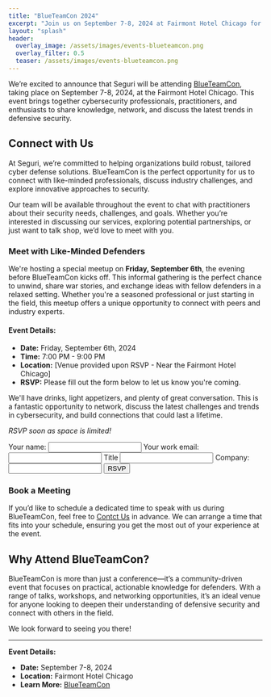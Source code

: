 ```yaml
---
title: "BlueTeamCon 2024"
excerpt: "Join us on September 7-8, 2024 at Fairmont Hotel Chicago for BlueTeamCon"
layout: "splash"
header:
  overlay_image: /assets/images/events-blueteamcon.png
  overlay_filter: 0.5
  teaser: /assets/images/events-blueteamcon.png
---
```


We’re excited to announce that Seguri will be attending <a title="BlueTeamCon" href="https://blueteamcon.com/" target="_blank">BlueTeamCon</a>, taking place on September 7-8, 2024, at the Fairmont Hotel Chicago. This event brings together cybersecurity professionals, practitioners, and enthusiasts to share knowledge, network, and discuss the latest trends in defensive security.

## Connect with Us

At Seguri, we’re committed to helping organizations build robust, tailored cyber defense solutions. BlueTeamCon is the perfect opportunity for us to connect with like-minded professionals, discuss industry challenges, and explore innovative approaches to security.

Our team will be available throughout the event to chat with practitioners about their security needs, challenges, and goals. Whether you’re interested in discussing our services, exploring potential partnerships, or just want to talk shop, we’d love to meet with you.

### Meet with Like-Minded Defenders

We're hosting a special meetup on **Friday, September 6th**, the evening before BlueTeamCon kicks off. This informal gathering is the perfect chance to unwind, share war stories, and exchange ideas with fellow defenders in a relaxed setting. Whether you're a seasoned professional or just starting in the field, this meetup offers a unique opportunity to connect with peers and industry experts.

#### Event Details:
- **Date:** Friday, September 6th, 2024
- **Time:** 7:00 PM - 9:00 PM
- **Location:** [Venue provided upon RSVP - Near the Fairmont Hotel Chicago]
- **RSVP:** Please fill out the form below to let us know you're coming.

We'll have drinks, light appetizers, and plenty of great conversation. This is a fantastic opportunity to network, discuss the latest challenges and trends in cybersecurity, and build connections that could last a lifetime.

*RSVP soon as space is limited!*

<form
  action="https://formspree.io/f/mpwalanr"
  method="POST"
>
  <label>
    Your name:
    <input type="name" name="name">
  </label>
  <label>
    Your work email:
    <input type="email" name="email">
  </label>
  <label>
    Title
    <input type="title" name="title">
  </label>
  <label>
    Company:
    <input type="company" name="company">
  </label>
  <!-- your other form fields go here -->
  <button type="submit">RSVP</button>
</form>

### Book a Meeting

If you’d like to schedule a dedicated time to speak with us during BlueTeamCon, feel free to <a title="Contact Seguri" href="https://seguri.io/contact/">Contct Us</a> in advance. We can arrange a time that fits into your schedule, ensuring you get the most out of your experience at the event.

## Why Attend BlueTeamCon?

BlueTeamCon is more than just a conference—it’s a community-driven event that focuses on practical, actionable knowledge for defenders. With a range of talks, workshops, and networking opportunities, it’s an ideal venue for anyone looking to deepen their understanding of defensive security and connect with others in the field.

We look forward to seeing you there!

---

**Event Details:**

- **Date:** September 7-8, 2024
- **Location:** Fairmont Hotel Chicago
- **Learn More:** <a title="BlueTeamCon" href="https://blueteamcon.com/" target="_blank">BlueTeamCon</a>
